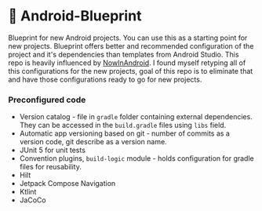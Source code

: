 # 📃 Android-Blueprint
Blueprint for new Android projects. You can use this as a starting point for new projects. Blueprint offers better and recommended configuration of the project and it's dependencies than templates from Android Studio.
This repo is heavily influenced by [NowInAndroid](https://github.com/android/nowinandroid). I found myself retyping all of this configurations for the new projects, goal of this repo is to eliminate that and have those configurations ready to go for new projects.

### Preconfigured code
- Version catalog - file in `gradle` folder containing external dependencies. They can be accessed in the `build.gradle` files using `libs` field.
- Automatic app versioning based on git - number of commits as a version code, git describe as a version name.
- JUnit 5 for unit tests
- Convention plugins, `build-logic` module - holds configuration for gradle files for reusability.
- Hilt
- Jetpack Compose Navigation
- Ktlint
- JaCoCo

